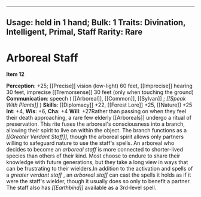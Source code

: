 
---
Usage: held in 1 hand;
Bulk: 1
Traits: Divination, Intelligent, Primal, Staff
Rarity: Rare
---

# Arboreal Staff

**Item 12**

> 
**Perception**: +25; [[Precise]] vision (low-light) 60 feet, [[Imprecise]] hearing 30 feet, imprecise [[Tremorsense]] 30 feet (only when touching the ground)
**Communication**: speech ( [[Arboreal]], [[Common]], [[Sylvan]] ; *[[Speak With Plants]]* )
**Skills**:  [[Diplomacy]] +22, [[Forest Lore]] +25, [[Nature]] +25
**Int**: +4,
**Wis**: +6,
**Cha**: +4
**Will**: +27Rather than passing on when they feel their death approaching, a rare few elderly [[Arboreals]] undergo a ritual of preservation. This rite fuses the arboreal's consciousness into a branch, allowing their spirit to live on within the object. The branch functions as a *[[Greater Verdant Staff]]*, though the arboreal spirit allows only partners willing to safeguard nature to use the staff's spells. An arboreal who decides to become an *arboreal staff* is more connected to shorter-lived species than others of their kind. Most choose to endure to share their knowledge with future generations, but they take a long view in ways that can be frustrating to their wielders.In addition to the activation and spells of a *greater verdant staff* , an *arboreal staff* can cast the spells it holds as if it were the staff's wielder, though it usually does so only to benefit a partner. The staff also has *[[Earthbind]]* available as a 3rd-level spell.
